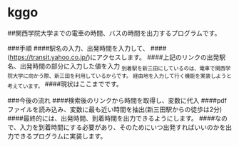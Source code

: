 # kggo

##関西学院大学までの電車の時間、バスの時間を出力するプログラムです。

###手順
####駅名の入力、出発時間を入力して、
####(https://transit.yahoo.co.jp/)にアクセスします。
####上記のリンクの出発駅名、出発時間の部分に入力した値を入力
<sub>到着駅を新三田にしているのは、電車で関西学院大学に向かう際、新三田を利用しているからです。
経由地を入力して行く機能を実装しようと考えています。</sub>
####現状はここまでです。

###今後の流れ
####検索後のリンクから時間を取得し、変数に代入
####pdfファイルを読み込み、変数に最も近い時間を抽出(新三田駅からの徒歩は2分)
####最終的には、出発時間、到着時間を出力できるようにします。
####なので、入力を到着時間にする必要があり、そのためにいつ出発すればいいのかを出力できるプログラムに実装します。
